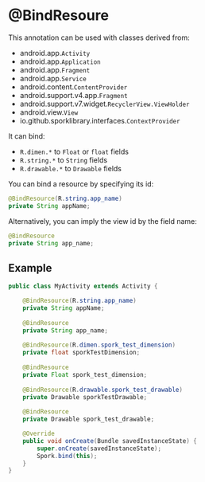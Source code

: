 # @BindResoure

This annotation can be used with classes derived from:

- android.app.`Activity`
- android.app.`Application`
- android.app.`Fragment`
- android.app.`Service`
- android.content.`ContentProvider`
- android.support.v4.app.`Fragment`
- android.support.v7.widget.`RecyclerView.ViewHolder`
- android.view.`View`
- io.github.sporklibrary.interfaces.`ContextProvider`

It can bind:

- `R.dimen.*` to `Float` or `float` fields
- `R.string.*` to `String` fields
- `R.drawable.*` to `Drawable` fields

You can bind a resource by specifying its id:

```java
@BindResource(R.string.app_name)
private String appName;
```

Alternatively, you can imply the view id by the field name:

```java
@BindResource
private String app_name;
```

## Example

```java
public class MyActivity extends Activity {

    @BindResource(R.string.app_name)
    private String appName;
    
    @BindResource
    private String app_name;
    
    @BindResource(R.dimen.spork_test_dimension)
    private float sporkTestDimension;
    
    @BindResource
    private Float spork_test_dimension;
    
    @BindResource(R.drawable.spork_test_drawable)
    private Drawable sporkTestDrawable;
    
    @BindResource
    private Drawable spork_test_drawable;

    @Override
    public void onCreate(Bundle savedInstanceState) {
        super.onCreate(savedInstanceState);
        Spork.bind(this);
    }
}
```